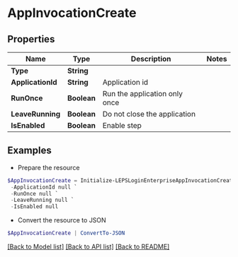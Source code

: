 # AppInvocationCreate
## Properties

Name | Type | Description | Notes
------------ | ------------- | ------------- | -------------
**Type** | **String** |  | 
**ApplicationId** | **String** | Application id | 
**RunOnce** | **Boolean** | Run the application only once | 
**LeaveRunning** | **Boolean** | Do not close the application | 
**IsEnabled** | **Boolean** | Enable step | 

## Examples

- Prepare the resource
```powershell
$AppInvocationCreate = Initialize-LEPSLoginEnterpriseAppInvocationCreate  -Type null `
 -ApplicationId null `
 -RunOnce null `
 -LeaveRunning null `
 -IsEnabled null
```

- Convert the resource to JSON
```powershell
$AppInvocationCreate | ConvertTo-JSON
```

[[Back to Model list]](../README.md#documentation-for-models) [[Back to API list]](../README.md#documentation-for-api-endpoints) [[Back to README]](../README.md)

